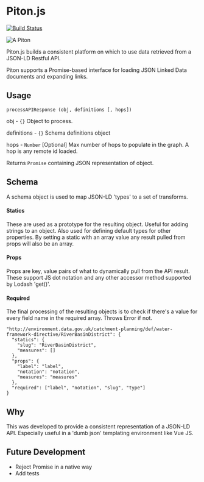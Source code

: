 # Piton.js

[![Build Status](https://travis-ci.com/epimorphics/Piton.js.svg?token=SsrjjdmEtzcJsGDqjxQw&branch=master)](https://travis-ci.com/epimorphics/Piton.js)

![A Piton](piton.png)

Piton.js builds a consistent platform on which to use data retrieved from a JSON-LD Restful API.

Piton supports a Promise-based interface for loading JSON Linked Data documents and expanding links.

## Usage
`processAPIResponse (obj, definitions [, hops])`

obj - `{}` Object to process.

definitions - `{}` Schema definitions object

hops - `Number` [Optional] Max number of hops to populate in the graph. A hop is any remote id loaded.

Returns `Promise` containing JSON representation of object.

## Schema
A schema object is used to map JSON-LD 'types' to a set of transforms.

#### Statics
These are used as a prototype for the resulting object. Useful for adding strings to an object. Also used for defining default types for other properties. By setting a static with an array value any result pulled from props will also be an array.

#### Props
Props are key, value pairs of what to dynamically pull from the API result. These support JS dot notation and any other accessor method supported by Lodash 'get()'.

#### Required
The final processing of the resulting objects is to check if there's a value for every field name in the required array. Throws Error if not.

```
"http://environment.data.gov.uk/catchment-planning/def/water-framework-directive/RiverBasinDistrict": {
  "statics": {
    "slug": "RiverBasinDistrict",
    "measures": []
  },
  "props": {
    "label": "label",
    "notation": "notation",
    "measures": "measures"
  },
  "required": ["label", "notation", "slug", "type"]
}
```

## Why
This was developed to provide a consistent representation of a JSON-LD API. Especially useful in a 'dumb json' templating environment like Vue JS.

## Future Development
* Reject Promise in a native way
* Add tests
